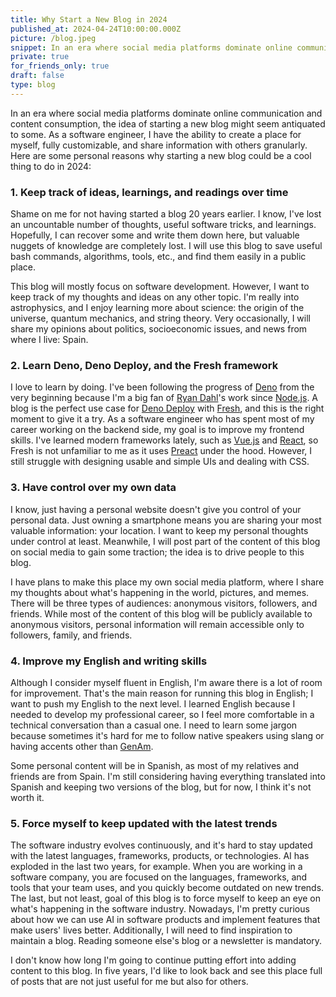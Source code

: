 ```yaml
---
title: Why Start a New Blog in 2024
published_at: 2024-04-24T10:00:00.000Z
picture: /blog.jpeg
snippet: In an era where social media platforms dominate online communication and content consumption, the idea of starting a new blog might seem antiquated to some. As a software engineer, I have the ability to create a place for myself, fully customizable, and share information with others granularly. 
private: true
for_friends_only: true
draft: false
type: blog
---
```


In an era where social media platforms dominate online communication and content consumption, the idea of starting a new blog might seem antiquated to some. As a software engineer, I have the ability to create a place for myself, fully customizable, and share information with others granularly. Here are some personal reasons why starting a new blog could be a cool thing to do in 2024:

### 1. Keep track of ideas, learnings, and readings over time

Shame on me for not having started a blog 20 years earlier. I know, I've lost an uncountable number of thoughts, useful software tricks, and learnings. Hopefully, I can recover some and write them down here, but valuable nuggets of knowledge are completely lost. I will use this blog to save useful bash commands, algorithms, tools, etc., and find them easily in a public place.

This blog will mostly focus on software development. However, I want to keep track of my thoughts and ideas on any other topic. I'm really into astrophysics, and I enjoy learning more about science: the origin of the universe, quantum mechanics, and string theory. Very occasionally, I will share my opinions about politics, socioeconomic issues, and news from where I live: Spain. 

### 2. Learn Deno, Deno Deploy, and the Fresh framework

I love to learn by doing. I've been following the progress of [Deno](https://deno.com/) from the very beginning because I'm a big fan of [Ryan Dahl](https://tinyclouds.org/)'s work since [Node.js](https://nodejs.org/). A blog is the perfect use case for [Deno Deploy](https://deno.com/deploy) with [Fresh](https://fresh.deno.dev/), and this is the right moment to give it a try. As a software engineer who has spent most of my career working on the backend side, my goal is to improve my frontend skills. I've learned modern frameworks lately, such as [Vue.js](https://vuejs.org/) and [React](https://react.dev/), so Fresh is not unfamiliar to me as it uses [Preact](https://preactjs.com/) under the hood. However, I still struggle with designing usable and simple UIs and dealing with CSS.

### 3. Have control over my own data

I know, just having a personal website doesn't give you control of your personal data. Just owning a smartphone means you are sharing your most valuable information: your location. I want to keep my personal thoughts under control at least. Meanwhile, I will post part of the content of this blog on social media to gain some traction; the idea is to drive people to this blog. 

I have plans to make this place my own social media platform, where I share my thoughts about what's happening in the world, pictures, and memes. There will be three types of audiences: anonymous visitors, followers, and friends. While most of the content of this blog will be publicly available to anonymous visitors, personal information will remain accessible only to followers, family, and friends.

### 4. Improve my English and writing skills

Although I consider myself fluent in English, I'm aware there is a lot of room for improvement. That's the main reason for running this blog in English; I want to push my English to the next level. I learned English because I needed to develop my professional career, so I feel more comfortable in a technical conversation than a casual one. I need to learn some jargon because sometimes it's hard for me to follow native speakers using slang or having accents other than [GenAm](https://en.wikipedia.org/wiki/General_American_English). 

Some personal content will be in Spanish, as most of my relatives and friends are from Spain. I'm still considering having everything translated into Spanish and keeping two versions of the blog, but for now, I think it's not worth it.

### 5. Force myself to keep updated with the latest trends

The software industry evolves continuously, and it's hard to stay updated with the latest languages, frameworks, products, or technologies. AI has exploded in the last two years, for example. When you are working in a software company, you are focused on the languages, frameworks, and tools that your team uses, and you quickly become outdated on new trends. The last, but not least, goal of this blog is to force myself to keep an eye on what's happening in the software industry. Nowadays, I'm pretty curious about how we can use AI in software products and implement features that make users' lives better. Additionally, I will need to find inspiration to maintain a blog. Reading someone else's blog or a newsletter is mandatory.

I don't know how long I'm going to continue putting effort into adding content to this blog. In five years, I'd like to look back and see this place full of posts that are not just useful for me but also for others.
